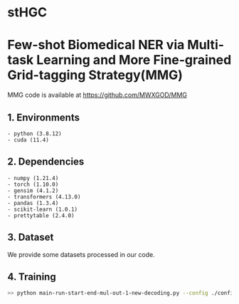 # stHGC
# Few-shot Biomedical NER via Multi-task Learning and More Fine-grained Grid-tagging Strategy(MMG)
 
MMG code is available at https://github.com/MWXGOD/MMG


## 1. Environments

```
- python (3.8.12)
- cuda (11.4)
```

## 2. Dependencies

```
- numpy (1.21.4)
- torch (1.10.0)
- gensim (4.1.2)
- transformers (4.13.0)
- pandas (1.3.4)
- scikit-learn (1.0.1)
- prettytable (2.4.0)
```

## 3. Dataset

We provide some datasets processed in our code.

## 4. Training

```bash
>> python main-run-start-end-mul-out-1-new-decoding.py --config ./config/BC5CDR.json --shot 5-1 --learning_rate 0.003 --epochs 20 --loss2_weight '0.2' --loss3_weight '0.2'
```
